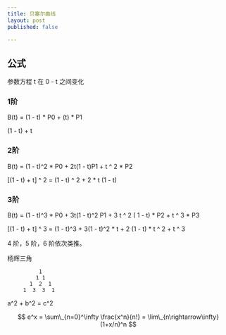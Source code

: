 ```yaml
---
title: 贝塞尔曲线
layout: post
published: false

---
```


公式
--------
参数方程 t 在 0 - t 之间变化

### 1阶
B(t) = (1 - t) * P0 + (t) * P1

(1 - t) + t

### 2阶
B(t) = (1 - t)^2 * P0 + 2t(1 - t)P1 + t ^ 2 * P2

[(1 - t) + t] ^ 2 = (1 - t) ^ 2 + 2 * t (1 - t)

### 3阶
B(t) = (1 - t)^3 * P0 + 3t(1 - t)^2 P1 + 3 t ^ 2 ( 1 - t) * P2 + t ^ 3 * P3

[(1 - t) + t] ^ 3 = (1 - t)^3 + 3(1 - t)^2 * t + 2 (1 - t) * t ^ 2 + t ^ 3

4 阶，5 阶，6 阶依次类推。

杨辉三角

			  1
			 1 1
		   1  2  1
	     1  3  3  1
	        
a^2 + b^2 = c^2

$$ 
e^x = \sum\_{n=0}^\infty \frac{x^n}{n!} = \lim\_{n\rightarrow\infty} (1+x/n)^n 
$$

